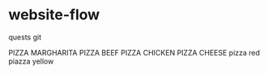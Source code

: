 # website-flow
quests git 

PIZZA MARGHARITA 
PIZZA BEEF 
PIZZA CHICKEN 
PIZZA CHEESE 
pizza red 
piazza yellow